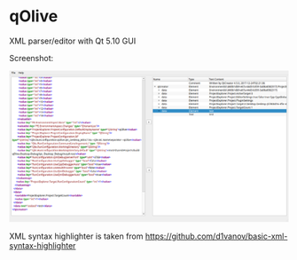 # qOlive
XML parser/editor with Qt 5.10 GUI

Screenshot:

![alt text](screenshot.png "Screenshot")

XML syntax highlighter is taken from https://github.com/d1vanov/basic-xml-syntax-highlighter
